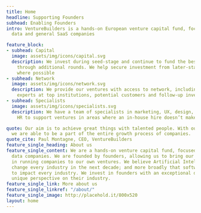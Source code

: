 ```yaml
---
title: Home
headline: Supporting Founders
subhead: Enabling Founders
intro: VentureBuilders is a hands-on European venture capital fund, focused on AI,
  data and general SaaS companies

feature_block:
- subhead: Capital
  image: assets/img/icons/capital.svg
  description: We invest during seed-stage and continue to fund the best ventures
    through additional rounds. We help secure investment from later-stage investors
    where possible
- subhead: Network
  image: assets/img/icons/network.svg
  description: We provide our ventures with access to network, including world-class
    experts at top institutions, potential customers and follow-up investors
- subhead: Specialists
  image: assets/img/icons/specialists.svg
  description: We have a team of specialists in marketing, UX, design, finance and
    HR to support ventures in areas where an in-house hire doesn’t make sense

quote: Our aim is to achieve great things with talented people. With our unique positioning,
  we are able to be a part of the entire growth process of companies.
quote_cite: Paul Montagne, CEO, VentureBuilders
feature_single_heading: About us
feature_single_content: We are a hands-on venture capital fund, focused on AI and
  data companies. We are founded by founders, allowing us to bring our experience
  in running companies to our own ventures. We believe Artificial Intelligence will
  change every industry in the next decade; and more broadly that software will continue
  to impact every industry. We invest in founders with an exceptional drive and a
  unique perspective on their industry.
feature_single_link: More about us
feature_single_linkref: "/about/"
feature_single_image: http://placehold.it/800x520
layout: home
---
```

